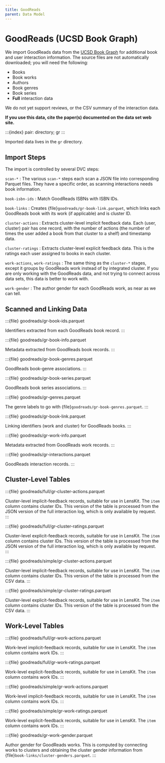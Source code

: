 ```yaml
---
title: GoodReads
parent: Data Model
---
```


# GoodReads (UCSD Book Graph)

We import GoodReads data from the [UCSD Book Graph](https://sites.google.com/eng.ucsd.edu/ucsdbookgraph/home)
for additional book and user interaction information.  The source files are not automatically downloaded; you
will need the following:

- Books
- Book works
- Authors
- Book genres
- Book series
- **Full** interaction data

We do not yet support reviews, or the CSV summary of the interaction data.

**If you use this data, cite the paper(s) documented on the data set web site.**

:::{index} pair: directory; gr
:::

Imported data lives in the `gr` directory.

## Import Steps

The import is controlled by several DVC steps:

`scan-*`
:   The various `scan-*` steps each scan a JSON file into corresponding Parquet files.  They have a specific order, as scanning interactions needs book information.

`book-isbn-ids`
:   Match GoodReads ISBNs with ISBN IDs.

`book-links`
:   Creates {file}`goodreads/gr-book-link.parquet`, which links each GoodReads book with its work (if applicable) and is cluster ID.

`cluster-actions`
:   Extracts cluster-level implicit feedback data.  Each (user, cluster) pair has one record, with the number of actions (the number of times the user added a book from that cluster to a shelf) and timestamp data.

`cluster-ratings`
:   Extracts cluster-level explicit feedback data.  This is the ratings each user assigned to books in each cluster.

`work-actions`, `work-ratings`
:   The same thing as the `cluster-*` stages, except it groups by GoodReads work instead of by integrated cluster. If you are only working with the GoodReads data, and not trying to connect across data sets, this data is better to work with.

`work-gender`
:   The author gender for each GoodReads work, as near as we can tell.

## Scanned and Linking Data

:::{file} goodreads/gr-book-ids.parquet

Identifiers extracted from each GoodReads book record.
:::

:::{file} goodreads/gr-book-info.parquet

Metadata extracted from GoodReads book records.
:::

:::{file} goodreads/gr-book-genres.parquet

GoodReads book-genre associations.
:::

:::{file} goodreads/gr-book-series.parquet

GoodReads book series associations.
:::

:::{file} goodreads/gr-genres.parquet

The genre labels to go with {file}`goodreads/gr-book-genres.parquet`.
:::

:::{file} goodreads/gr-book-link.parquet

Linking identifiers (work and cluster) for GoodReads books.
:::

:::{file} goodreads/gr-work-info.parquet

Metadata extracted from GoodReads work records.
:::

:::{file} goodreads/gr-interactions.parquet

GoodReads interaction records.
:::

## Cluster-Level Tables

:::{file} goodreads/full/gr-cluster-actions.parquet

Cluster-level implicit-feedback records, suitable for use in LensKit. The `item` column contains cluster IDs.  This version of the table
is processed from the JSON version of the full interaction log, which is only available by request.
:::

:::{file} goodreads/full/gr-cluster-ratings.parquet

Cluster-level explicit-feedback records, suitable for use in LensKit. The `item` column contains cluster IDs.  This version of the table
is processed from the JSON version of the full interaction log, which is only available by request.
:::

:::{file} goodreads/simple/gr-cluster-actions.parquet

Cluster-level implicit-feedback records, suitable for use in LensKit. The `item` column contains cluster IDs.  This version of the table
is processed from the CSV data.
:::

:::{file} goodreads/simple/gr-cluster-ratings.parquet

Cluster-level explicit-feedback records, suitable for use in LensKit. The `item` column contains cluster IDs.  This version of the table
is processed from the CSV data.
:::

## Work-Level Tables

:::{file} goodreads/full/gr-work-actions.parquet

Work-level implicit-feedback records, suitable for use in LensKit. The `item` column contains work IDs.
:::

:::{file} goodreads/full/gr-work-ratings.parquet

Work-level explicit-feedback records, suitable for use in LensKit. The `item` column contains work IDs.
:::

:::{file} goodreads/simple/gr-work-actions.parquet

Work-level implicit-feedback records, suitable for use in LensKit. The `item` column contains work IDs.
:::

:::{file} goodreads/simple/gr-work-ratings.parquet

Work-level explicit-feedback records, suitable for use in LensKit. The `item` column contains work IDs.
:::

:::{file} goodreads/gr-work-gender.parquet

Author gender for GoodReads works.  This is computed by connecting works to clusters and obtaining the cluster gender information from {file}`book-links/cluster-genders.parquet`.
:::
